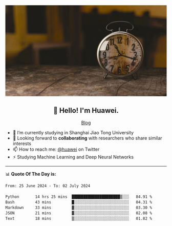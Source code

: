 <div align="center">
  <a href="https://github.com/JHW5981">
    <img src="./assets/background.jpg">
  </a>
</div>

<h2 align="center">👋 Hello! I'm Huawei.</h2>
<p align="center">
  <a href="https://blog.csdn.net/Edward__J?spm=1000.2115.3001.5343">Blog</a>
</p>


- 🔭 I’m currently studying in Shanghai Jiao Tong University
- 💬 Looking forward to **collaborating** with researchers who share similar interests
- 📫 How to reach me: [@huawei](https://twitter.com/yoohuaff) on Twitter
- ⚡ Studying Machine Learning and Deep Neural Networks

-------
📊 **Quote Of The Day is:**
<!--START_SECTION:waka-->

```txt
From: 25 June 2024 - To: 02 July 2024

Python       14 hrs 25 mins  █████████████████████▒░░░   84.91 %
Bash         43 mins         █░░░░░░░░░░░░░░░░░░░░░░░░   04.31 %
Markdown     33 mins         ▓░░░░░░░░░░░░░░░░░░░░░░░░   03.30 %
JSON         21 mins         ▓░░░░░░░░░░░░░░░░░░░░░░░░   02.08 %
Text         18 mins         ▒░░░░░░░░░░░░░░░░░░░░░░░░   01.82 %
```

<!--END_SECTION:waka-->

